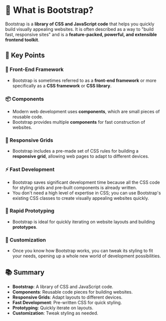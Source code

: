 # 🌟 What is Bootstrap?

Bootstrap is a **library of CSS and JavaScript code** that helps you quickly build visually appealing websites. It is often described as a way to "build fast, responsive sites" and is a **feature-packed, powerful, and extensible frontend toolkit**.

## 🧩 Key Points

### 🔹 Front-End Framework

- Bootstrap is sometimes referred to as a **front-end framework** or more specifically as a **CSS framework** or **CSS library**.

### 📦 Components

- Modern web development uses **components**, which are small pieces of reusable code.
- Bootstrap provides multiple **components** for fast construction of websites.

### 📐 Responsive Grids

- Bootstrap includes a pre-made set of CSS rules for building a **responsive grid**, allowing web pages to adapt to different devices.

### ⚡ Fast Development

- Bootstrap saves significant development time because all the CSS code for styling grids and pre-built components is already written.
- You don't need a high level of expertise in CSS; you can use Bootstrap's existing CSS classes to create visually appealing websites quickly.

### 🚀 Rapid Prototyping

- Bootstrap is ideal for quickly iterating on website layouts and building **prototypes**.

### 🔧 Customization

- Once you know how Bootstrap works, you can tweak its styling to fit your needs, opening up a whole new world of development possibilities.

## 📚 Summary

- **Bootstrap**: A library of CSS and JavaScript code.
- **Components**: Reusable code pieces for building websites.
- **Responsive Grids**: Adapt layouts to different devices.
- **Fast Development**: Pre-written CSS for quick styling.
- **Prototyping**: Quickly iterate on layouts.
- **Customization**: Tweak styling as needed.
